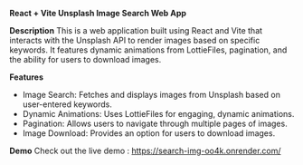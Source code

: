 **React + Vite Unsplash Image Search Web App**

**Description**
This is a web application built using React and Vite that interacts with the Unsplash API to render images based on specific keywords. It features dynamic animations from LottieFiles, pagination, and the ability for users to download images.

**Features**
* Image Search: Fetches and displays images from Unsplash based on user-entered keywords.
* Dynamic Animations: Uses LottieFiles for engaging, dynamic animations.
* Pagination: Allows users to navigate through multiple pages of images.
* Image Download: Provides an option for users to download images.

**Demo**
Check out the live demo : https://search-img-oo4k.onrender.com/

